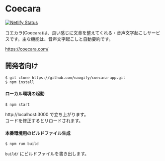 # Coecara

[![Netlify Status](https://api.netlify.com/api/v1/badges/452ce801-4955-427a-873d-c16b768d7647/deploy-status)](https://app.netlify.com/sites/boring-benz-79b0d3/deploys)

コエカラ(Coecara)は、良い感じに文章を整えてくれる・音声文字起こしサービスです。主な機能は、音声文字起こしと自動要約です。

https://coecara.com/  


## 開発者向け

```
$ git clone https://github.com/naogify/coecara-app.git
$ npm install
```

#### ローカル環境の起動
```
$ npm start
```

http://localhost:3000 で立ち上がります。  
コードを修正するとリロードされます。

#### 本番環境用のビルドファイル生成
```
$ npm run build
```

`build/` にビルドファイルを書き出します。